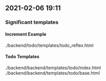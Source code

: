 ## 2021-02-06 19:11
### Significant templates
#### Increment Example
./backend/todo/templates/todo_reflex.html
#### Todo Templates
./backend/backend/templates/todo/index.html
./backend/backend/templates/todo/base.html
